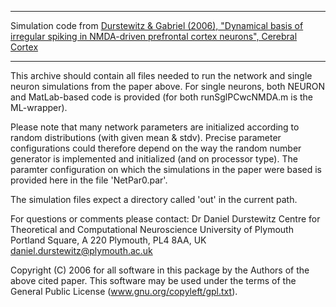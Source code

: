 ***********************************************************************
 Simulation code from [Durstewitz & Gabriel (2006), "Dynamical basis of 
 irregular spiking in NMDA-driven prefrontal cortex neurons", Cerebral
 Cortex](https://academic.oup.com/cercor/article/17/4/894/377757)
***********************************************************************

This archive should contain all files needed to run the network and 
single neuron simulations from the paper above. For single neurons, 
both NEURON and MatLab-based code is provided (for both runSglPCwcNMDA.m
is the ML-wrapper).

Please note that many network parameters are initialized according to 
random distributions (with given mean & stdv). Precise parameter 
configurations could therefore depend on the way the random number 
generator is implemented and initialized (and on processor type).
The paramter configuration on which the simulations in the paper were 
based is provided here in the file 'NetPar0.par'.

The simulation files expect a directory called 'out' in the current path.

For questions or comments please contact:
Dr Daniel Durstewitz
Centre for Theoretical and Computational Neuroscience
University of Plymouth
Portland Square, A 220
Plymouth, PL4 8AA, UK
daniel.durstewitz@plymouth.ac.uk

Copyright (C) 2006 for all software in this package by the Authors of
the above cited paper. This software may be used under the terms of the 
General Public License (www.gnu.org/copyleft/gpl.txt).
